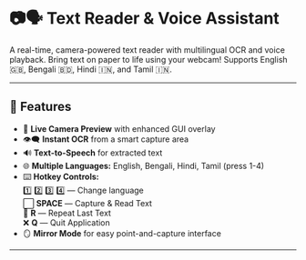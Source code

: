 # 📷🗣️ Text Reader & Voice Assistant

A real-time, camera-powered text reader with multilingual OCR and voice playback. Bring text on paper to life using your webcam! Supports English 🇬🇧, Bengali 🇧🇩, Hindi 🇮🇳, and Tamil 🇮🇳.

---

## 🚀 Features

- 🎥 **Live Camera Preview** with enhanced GUI overlay  
- 👁️‍🗨️ **Instant OCR** from a smart capture area  
- 🔊 **Text-to-Speech** for extracted text  
- 🌐 **Multiple Languages:** English, Bengali, Hindi, Tamil (press 1-4)
- ⌨️ **Hotkey Controls:**  
  1️⃣ 2️⃣ 3️⃣ 4️⃣ — Change language  
  ⬜️ **SPACE** — Capture & Read Text  
  🔁 **R** — Repeat Last Text  
  ❌ **Q** — Quit Application
- 🪞 **Mirror Mode** for easy point-and-capture interface

---
